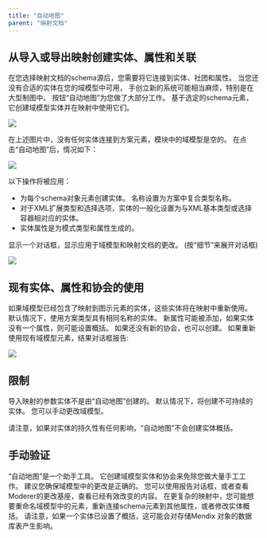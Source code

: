 ```yaml
---
title: "自动地图"
parent: "映射文档"
---
```



## 从导入或导出映射创建实体、属性和关联

在您选择映射文档的schema源后，您需要将它连接到实体、社团和属性。 当您还没有合适的实体在您的域模型中可用， 手创立新的系统可能相当麻烦，特别是在大型制图中。 按钮“自动地图”为您做了大部分工作。 基于选定的schema元素，它创建域模型实体并在映射中使用它们。

![](attachments/16713730/18579457.png)

在上述图片中，没有任何实体连接到方案元素，模块中的域模型是空的。 在点击“自动地图”后，情况如下：

![](attachments/16713730/18579459.png)

以下操作将被应用：

*   为每个schema对象元素创建实体。 名称设置为方案中复合类型名称。
*   对于XML扩展类型和选择选项，实体的一般化设置为与XML基本类型或选择容器相对应的实体。
*   实体属性是为模式类型和属性生成的。

显示一个对话框，显示应用于域模型和映射文档的更改。 (按“细节”来展开对话框)

![](attachments/16713730/18579458.png)

## 现有实体、属性和协会的使用

如果域模型已经包含了映射到图示元素的实体，这些实体将在映射中重新使用。 默认情况下，使用方案类型具有相同名称的实体。 新属性可能被添加，如果实体没有一个属性，则可能设置概括。 如果还没有新的协会，也可以创建。 如果重新使用现有域模型元素，结果对话框报告:

![](attachments/16713730/18579460.png)

## 限制

导入映射的参数实体不是由“自动地图”创建的。 默认情况下，将创建不可持续的实体。 您可以手动更改域模型。

请注意，如果对实体的持久性有任何影响，“自动地图”不会创建实体概括。

## 手动验证

“自动地图”是一个助手工具。 它创建域模型实体和协会来免除您做大量手工工作。 建议您确保域模型中的更改是正确的。 您可以使用报告对话框，或者查看Moderer的更改基座，查看已经有效改变的内容。 在更复杂的映射中，您可能想要重命名域模型中的元素，重新连接schema元素到其他属性，或者修改实体概括。 请注意，如果一个实体已设置了概括，这可能会对存储Mendix 对象的数据库表产生影响。
